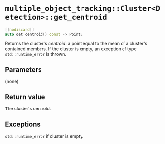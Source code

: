 # `multiple_object_tracking::Cluster<Detection>::get_centroid`

```cpp
[[nodiscard]]
auto get_centroid() const -> Point;
```

Returns the cluster's _centroid_: a point equal to the mean of a cluster's contained members. If the cluster is empty,
an exception of type `std::runtime_error` is thrown.

## Parameters

(none)

## Return value

The cluster's centroid.

## Exceptions

`std::runtime_error` if cluster is empty.
